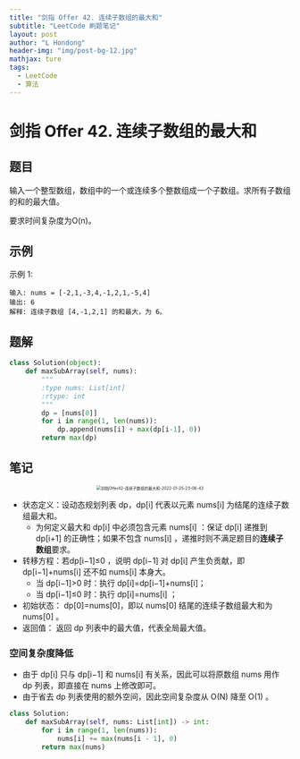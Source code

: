 ```yaml
---
title: "剑指 Offer 42. 连续子数组的最大和"
subtitle: "LeetCode 刷题笔记"
layout: post
author: "L Hondong"
header-img: "img/post-bg-12.jpg"
mathjax: ture
tags:
  - LeetCode
  - 算法
---
```


# 剑指 Offer 42. 连续子数组的最大和

## 题目

输入一个整型数组，数组中的一个或连续多个整数组成一个子数组。求所有子数组的和的最大值。

要求时间复杂度为O(n)。

## 示例

示例 1:

```
输入: nums = [-2,1,-3,4,-1,2,1,-5,4]
输出: 6
解释: 连续子数组 [4,-1,2,1] 的和最大，为 6。
```

## 题解

```python
class Solution(object):
    def maxSubArray(self, nums):
        """
        :type nums: List[int]
        :rtype: int
        """
        dp = [nums[0]]
        for i in range(1, len(nums)):
            dp.append(nums[i] + max(dp[i-1], 0))
        return max(dp)
```

## 笔记

<div align=center><img src="https://lhondong-pic.oss-cn-shenzhen.aliyuncs.com/img/assets/剑指Offer42-连续子数组的最大和-2022-01-25-23-06-43.png" alt="剑指Offer42-连续子数组的最大和-2022-01-25-23-06-43" style="zoom:50%;" /></div>

- 状态定义：设动态规划列表 dp，dp[i] 代表以元素 nums[i] 为结尾的连续子数组最大和。
  - 为何定义最大和 dp[i] 中必须包含元素 nums[i] ：保证 dp[i] 递推到 dp[i+1] 的正确性；如果不包含 nums[i] ，递推时则不满足题目的**连续子数组**要求。
- 转移方程：若dp[i−1]≤0 ，说明 dp[i−1] 对 dp[i] 产生负贡献，即 dp[i−1]+nums[i] 还不如 nums[i] 本身大。
  - 当 dp[i−1]>0 时：执行 dp[i]=dp[i−1]+nums[i]；
  - 当 dp[i−1]≤0 时：执行 dp[i]=nums[i] ；
- 初始状态： dp[0]=nums[0]，即以 nums[0] 结尾的连续子数组最大和为 nums[0] 。
- 返回值： 返回 dp 列表中的最大值，代表全局最大值。

### 空间复杂度降低

- 由于 dp[i] 只与 dp[i−1] 和 nums[i] 有关系，因此可以将原数组 nums 用作 dp 列表，即直接在 nums 上修改即可。
- 由于省去 dp 列表使用的额外空间，因此空间复杂度从 O(N) 降至 O(1) 。

```python
class Solution:
    def maxSubArray(self, nums: List[int]) -> int:
        for i in range(1, len(nums)):
            nums[i] += max(nums[i - 1], 0)
        return max(nums)
```
